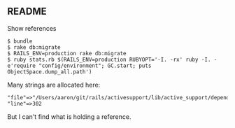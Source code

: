 ## README

Show references

```
$ bundle
$ rake db:migrate
$ RAILS_ENV=production rake db:migrate
$ ruby stats.rb $(RAILS_ENV=production RUBYOPT='-I. -rx' ruby -I. -e'require "config/environment"; GC.start; puts ObjectSpace.dump_all.path')
```

Many strings are allocated here:

```
"file"=>"/Users/aaron/git/rails/activesupport/lib/active_support/dependencies.rb", "line"=>302
```

But I can't find what is holding a reference.

